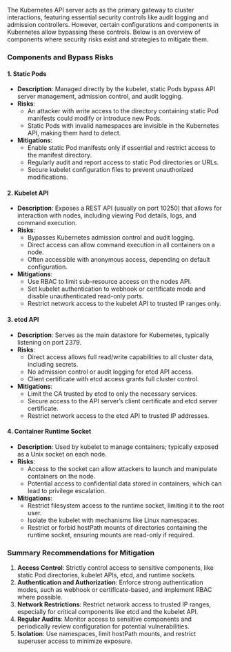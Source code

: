 
The Kubernetes API server acts as the primary gateway to cluster interactions, featuring essential security controls like audit logging and admission controllers. However, certain configurations and components in Kubernetes allow bypassing these controls. Below is an overview of components where security risks exist and strategies to mitigate them.

### Components and Bypass Risks

#### 1. **Static Pods**
   - **Description**: Managed directly by the kubelet, static Pods bypass API server management, admission control, and audit logging.
   - **Risks**:
     - An attacker with write access to the directory containing static Pod manifests could modify or introduce new Pods.
     - Static Pods with invalid namespaces are invisible in the Kubernetes API, making them hard to detect.
   - **Mitigations**:
     - Enable static Pod manifests only if essential and restrict access to the manifest directory.
     - Regularly audit and report access to static Pod directories or URLs.
     - Secure kubelet configuration files to prevent unauthorized modifications.

#### 2. **Kubelet API**
   - **Description**: Exposes a REST API (usually on port 10250) that allows for interaction with nodes, including viewing Pod details, logs, and command execution.
   - **Risks**:
     - Bypasses Kubernetes admission control and audit logging.
     - Direct access can allow command execution in all containers on a node.
     - Often accessible with anonymous access, depending on default configuration.
   - **Mitigations**:
     - Use RBAC to limit sub-resource access on the nodes API.
     - Set kubelet authentication to webhook or certificate mode and disable unauthenticated read-only ports.
     - Restrict network access to the kubelet API to trusted IP ranges only.

#### 3. **etcd API**
   - **Description**: Serves as the main datastore for Kubernetes, typically listening on port 2379.
   - **Risks**:
     - Direct access allows full read/write capabilities to all cluster data, including secrets.
     - No admission control or audit logging for etcd API access.
     - Client certificate with etcd access grants full cluster control.
   - **Mitigations**:
     - Limit the CA trusted by etcd to only the necessary services.
     - Secure access to the API server’s client certificate and etcd server certificate.
     - Restrict network access to the etcd API to trusted IP addresses.

#### 4. **Container Runtime Socket**
   - **Description**: Used by kubelet to manage containers; typically exposed as a Unix socket on each node.
   - **Risks**:
     - Access to the socket can allow attackers to launch and manipulate containers on the node.
     - Potential access to confidential data stored in containers, which can lead to privilege escalation.
   - **Mitigations**:
     - Restrict filesystem access to the runtime socket, limiting it to the root user.
     - Isolate the kubelet with mechanisms like Linux namespaces.
     - Restrict or forbid hostPath mounts of directories containing the runtime socket, ensuring mounts are read-only if required.


### Summary Recommendations for Mitigation

1. **Access Control**: Strictly control access to sensitive components, like static Pod directories, kubelet APIs, etcd, and runtime sockets.
2. **Authentication and Authorization**: Enforce strong authentication modes, such as webhook or certificate-based, and implement RBAC where possible.
3. **Network Restrictions**: Restrict network access to trusted IP ranges, especially for critical components like etcd and the kubelet API.
4. **Regular Audits**: Monitor access to sensitive components and periodically review configuration for potential vulnerabilities.
5. **Isolation**: Use namespaces, limit hostPath mounts, and restrict superuser access to minimize exposure.